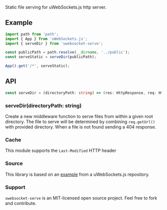 Static file serving for uWebSockets.js http server.

## Example

```javascript
import path from 'path';
import { App } from 'uWebSockets.js';
import { serveDir } from 'uwebsocket-serve';

const publicPath = path.resolve(__dirname, '../public');
const serveStatic = serveDir(publicPath);

App().get('/*', serveStatic);
```

## API

```typescript
const serveDir = (directoryPath: string) => (res: HttpResponse, req: HttpRequest) => void
```

### serveDir(directoryPath: string)

Create a new middleware function to serve files from within a given root directory. The file to serve will be determined by combining `req.getUrl()` with provided directory.
When a file is not found sending a 404 response.

### Cache

This module supports the `Last-Modified` HTTP header

### Source

This library is based on an [example](https://github.com/uNetworking/uWebSockets.js/blob/master/examples/VideoStreamer.js 'uWebSockets.js/examples/VideoStreamer.js') from a uWebSockets.js repository.

### Support

`uwebsocket-serve` is an MIT-licensed open source project. Feel free to fork and contribute.
